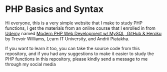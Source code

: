 # PHP Basics and Syntax #

Hi everyone, this is a very simple website that I make to study PHP functions, I get the materials from an online course that I enrolled in from [Udemy](https://www.udemy.com/ "Udemy") named [
Modern PHP Web Development w/ MySQL, GitHub & Heroku](https://www.udemy.com/course/advanced-php-web-development-w-mysql-github-bootstrap-4/ "
Modern PHP Web Development w/ MySQL, GitHub & Heroku") by Trevoir Williams, Learn IT University, and Andrii Piatakha. 

If you want to learn it too, you can take the source code from this repository, and if you had any suggestions to make it easier to study the PHP functions in this repository, please kindly send a message to me through my social media
